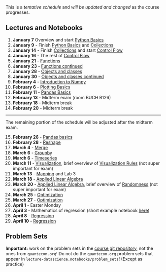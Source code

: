 This is a *tentative schedule* and *will be updated and changed* as the course progresses.

## Lectures and Notebooks
1. **January 7** Overview and start [Python Basics](https://datascience.quantecon.org/python_fundamentals/basics.html)
2. **January 9** - Finish [Python Basics](https://datascience.quantecon.org/python_fundamentals/basics.html) and [Collections](https://datascience.quantecon.org/python_fundamentals/collections.html)
3. **January 14** - Finish [Collections](https://datascience.quantecon.org/python_fundamentals/collections.html) and start [Control Flow](https://datascience.quantecon.org/python_fundamentals/control_flow.html)
4. **January 16** - The rest of [Control Flow](https://datascience.quantecon.org/python_fundamentals/control_flow.html)
5. **January 21** - [Functions](https://datascience.quantecon.org/python_fundamentals/functions.html)
6. **January 23** - [Functions continued](https://datascience.quantecon.org/python_fundamentals/functions.html)
7. **January 28** - [Objects and classes](./extra/objects-and-classes.ipynb)
8. **January 30** - [Objects and classes continued](./extra/objects-and-classes.ipynb)
9.  **February 4** - [Introduction to Numpy](https://datascience.quantecon.org/scientific/basics.html)
10. **February 6** - [Plotting Basics](https://datascience.quantecon.org/scientific/plotting.html)
11. **February 11** - [Pandas Basics](https://datascience.quantecon.org/pandas/basics.html)
12. **February 13** - Midterm exam (room BUCH B126)
13. **February 18** - Midterm break
14. **February 20** - Midterm break
--------------------------------------------------------------------------------------------------------------------------
The remaining portion of the schedule will be adjusted after the midterm exam.

15. **February 26** - [Pandas basics](https://datascience.quantecon.org/pandas/data_clean.html)
16. **February 28** - [Reshape](https://datascience.quantecon.org/pandas/reshape.html)
17. **March 4** -  [Merge](https://datascience.quantecon.org/pandas/merge.html)
18. **March 6** - [Groupby](https://datascience.quantecon.org/pandas/groupby.html)
19. **March 6** - [Timeseries](https://datascience.quantecon.org/pandas/timeseries.html)
20. **March 11** - [Visualization](https://datascience.quantecon.org/tools/matplotlib.html), brief overview of [Visualization Rules](https://datascience.quantecon.org/tools/visualization_rules.html) (not super important for exam)
21. **March 13** - [Mapping](https://datascience.quantecon.org/tools/maps.html) and Lab 3
22. **March 18** - [Applied Linear Algebra](https://datascience.quantecon.org/scientific/applied_linalg.html)
23. **March 20** - [Applied Linear Algebra](https://datascience.quantecon.org/scientific/applied_linalg.html), brief overview of [Randomness](https://datascience.quantecon.org/numpy/randomness.html) (not super important for exam)
24. **March 25** - [Optimization](https://datascience.quantecon.org/scientific/optimization.html) 
25. **March 27** - [Optimization](https://datascience.quantecon.org/scientific/optimization.html)
26. **April 1** - Easter Monday
27. **April 3** - Mathematics of regression (short example notebook [here](./extra/optimization_example_regression.ipynb))
28. **April 8** - [Regression](https://datascience.quantecon.org/tools/regression.html)
29. **April 10** - [Regression](https://datascience.quantecon.org/tools/regression.html)

## Problem Sets
**Important:** work on the problem sets in the [course git repository](https://github.com/ubcecon/ECON323_2025_Spring/tree/master/problem_sets), not the ones from `quantecon.org`! Do not do the `quantecon.org` problem sets that appear in `lecture-datascience.notebooks/problem_sets`! (Except as practice)
